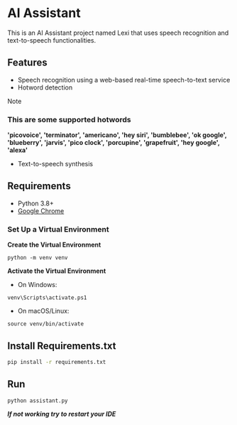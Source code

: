 # AI Assistant

This is an AI Assistant project named Lexi that uses speech recognition and text-to-speech functionalities.

## Features
- Speech recognition using a web-based real-time speech-to-text service
- Hotword detection
> [!NOTE]
> ### This are some supported hotwords
> 
> **'picovoice', 'terminator', 'americano', 'hey siri', 'bumblebee', 'ok google', 'blueberry', 'jarvis', 'pico clock', 'porcupine', 'grapefruit', 'hey google', 'alexa'**
- Text-to-speech synthesis

## Requirements
- Python 3.8+
- [Google Chrome](https://www.google.com/chrome/)

### Set Up a Virtual Environment
**Create the Virtual Environment**
```
python -m venv venv
```
**Activate the Virtual Environment**

- On Windows:
 ```
 venv\Scripts\activate.ps1
 ```

- On macOS/Linux:
```
source venv/bin/activate
 ```
## Install Requirements.txt
```bash
pip install -r requirements.txt
```
## Run
```
python assistant.py
```
***If not working try to restart your IDE***

